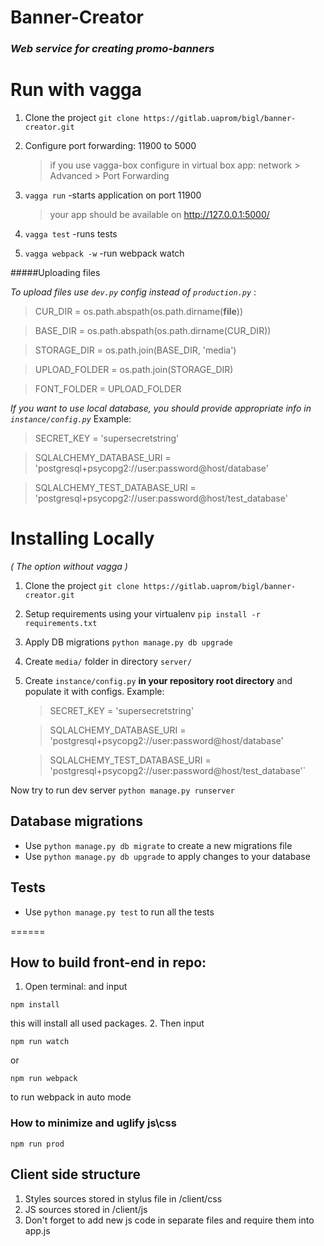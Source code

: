 # Banner-Creator
### *Web service for creating promo-banners*



# Run with vagga
1. Clone the project `git clone https://gitlab.uaprom/bigl/banner-creator.git`
2. Configure port forwarding: 11900 to 5000

    >if you use vagga-box configure in virtual box app: network > Advanced > Port Forwarding
3. ```vagga run``` -starts application on port 11900 

    >your app should be available on http://127.0.0.1:5000/
3. ```vagga test``` -runs tests

4. ```vagga webpack -w``` -run webpack watch

#####Uploading files

*To upload files use `dev.py` config instead of `production.py`* :

   >CUR_DIR = os.path.abspath(os.path.dirname(__file__))
   
   >BASE_DIR = os.path.abspath(os.path.dirname(CUR_DIR))
   
   >STORAGE_DIR = os.path.join(BASE_DIR, 'media')
   
   >UPLOAD_FOLDER = os.path.join(STORAGE_DIR)
   
   >FONT_FOLDER = UPLOAD_FOLDER


*If you want to use local database, 
you should provide appropriate info in `instance/config.py`* Example:

   >SECRET_KEY = 'supersecretstring'
    
   >SQLALCHEMY_DATABASE_URI = 'postgresql+psycopg2://user:password@host/database'
    
   >SQLALCHEMY_TEST_DATABASE_URI = 'postgresql+psycopg2://user:password@host/test_database'




# Installing Locally
*( The option without vagga )*
1. Clone the project `git clone https://gitlab.uaprom/bigl/banner-creator.git`
2. Setup requirements using your virtualenv `pip install -r requirements.txt` 
3. Apply DB migrations `python manage.py db upgrade`
4. Create `media/` folder in directory `server/`
5. Create `instance/config.py` **in your repository root directory** and populate it with configs. Example:

    >SECRET_KEY = 'supersecretstring'
    
    >SQLALCHEMY_DATABASE_URI = 'postgresql+psycopg2://user:password@host/database'
    
    >SQLALCHEMY_TEST_DATABASE_URI = 'postgresql+psycopg2://user:password@host/test_database'`
    
Now try to run dev server `python manage.py runserver`

## Database migrations
- Use `python manage.py db migrate` to create a new migrations file
- Use `python manage.py db upgrade` to apply changes to your database

## Tests
- Use `python manage.py test` to run all the tests

======
## How to build front-end in repo:

1. Open terminal: and input
```
npm install
```
this will install all used packages.
2. Then input
```
npm run watch
```
 or
```
npm run webpack
```
to run webpack in auto mode

### How to minimize and uglify js\css
```
npm run prod
```

## Client side structure
1. Styles sources stored in stylus file in /client/css
2. JS sources stored in /client/js
3. Don't forget to add new js code in separate files and require them into app.js
